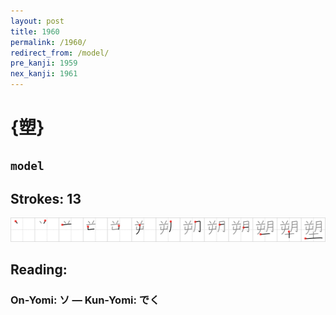 ```yaml
---
layout: post
title: 1960
permalink: /1960/
redirect_from: /model/
pre_kanji: 1959
nex_kanji: 1961
---
```


# {塑}

## `model`

## Strokes: 13

<div class="stroke"><img src="../images/E5A191.png" /></div>

## Reading:

### On-Yomi: ソ &mdash; Kun-Yomi: でく
